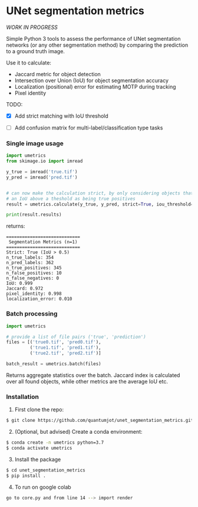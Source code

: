 # UNet segmentation metrics

*WORK IN PROGRESS*

Simple Python 3 tools to assess the performance of UNet segmentation networks
(or any other segmentation method) by comparing the prediction to a ground truth
 image.

Use it to calculate:
+ Jaccard metric for object detection
+ Intersection over Union (IoU) for object segmentation accuracy
+ Localization (positional) error for estimating MOTP during tracking
+ Pixel identity

TODO:
+ [x] Add strict matching with IoU threshold  
+ [ ] Add confusion matrix for multi-label/classification type tasks


### Single image usage

```python
import umetrics
from skimage.io import imread

y_true = imread('true.tif')
y_pred = imread('pred.tif')


# can now make the calculation strict, by only considering objects that have
# an IoU above a theshold as being true positives
result = umetrics.calculate(y_true, y_pred, strict=True, iou_threshold=0.5)

print(result.results)
```

returns:

```
============================
 Segmentation Metrics (n=1)
============================
Strict: True (IoU > 0.5)
n_true_labels: 354
n_pred_labels: 362
n_true_positives: 345
n_false_positives: 10
n_false_negatives: 0
IoU: 0.999
Jaccard: 0.972
pixel_identity: 0.998
localization_error: 0.010
```


### Batch processing

```python
import umetrics

# provide a list of file pairs ('true', 'prediction')
files = [('true0.tif', 'pred0.tif'),
         ('true1.tif', 'pred1.tif'),
         ('true2.tif', 'pred2.tif')]

batch_result = umetrics.batch(files)
```

Returns aggregate statistics over the batch. Jaccard index is calculated over
all found objects, while other metrics are the average IoU etc.


### Installation

1. First clone the repo:
```sh
$ git clone https://github.com/quantumjot/unet_segmentation_metrics.git
```

2. (Optional, but advised) Create a conda environment:
```sh
$ conda create -n umetrics python=3.7
$ conda activate umetrics
```

3. Install the package
```sh
$ cd unet_segmentation_metrics
$ pip install .
```

4. To run on google colab
```sh
go to core.py and from line 14 --> import render
```